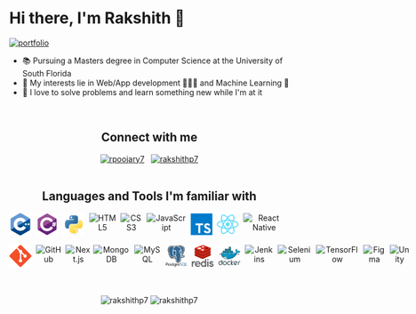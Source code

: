 # Hi there, I'm Rakshith 👋

[![portfolio](https://img.shields.io/website?label=rakshithp7.github.io&style=for-the-badge&url=https%3A%2F%2Frakshithp7.github.io)][portfolio]

- 📚 Pursuing a Masters degree in Computer Science at the University of South Florida
- 🌱 My interests lie in Web/App development 👨🏻‍💻 and Machine Learning 🤖
- 🎲 I love to solve problems and learn something new while I'm at it

<br />

<h2 align="center">Connect with me</h2>
<div align="center">
<a href="https://linkedin.com/in/rpoojary7" target="blank"><img src="https://raw.githubusercontent.com/rahuldkjain/github-profile-readme-generator/master/src/images/icons/Social/linked-in-alt.svg" alt="rpoojary7" height="30" /></a>&nbsp;&nbsp;
<a href="https://www.leetcode.com/rakshithp7" target="blank"><img src="https://raw.githubusercontent.com/rahuldkjain/github-profile-readme-generator/master/src/images/icons/Social/leet-code.svg" alt="rakshithp7" height="30" /></a>
</div>

<br />

<h2 align="center">Languages and Tools I'm familiar with</h2>
<div style="display: flex;" align="center">
  <img src="https://raw.githubusercontent.com/devicons/devicon/master/icons/cplusplus/cplusplus-original.svg" alt="C++" height="40"/>&nbsp;&nbsp;
  <img src="https://raw.githubusercontent.com/devicons/devicon/master/icons/csharp/csharp-original.svg" alt="C#" height="40"/>&nbsp;&nbsp;
  <img src="https://raw.githubusercontent.com/devicons/devicon/master/icons/python/python-original.svg" alt="Python" height="40"/>&nbsp;&nbsp;
  <img src="https://cdn.jsdelivr.net/gh/devicons/devicon/icons/html5/html5-original.svg" alt="HTML5" height="40"/>&nbsp;&nbsp;
  <img src="https://cdn.jsdelivr.net/gh/devicons/devicon/icons/css3/css3-original.svg" alt="CSS3" height="40"/>&nbsp;&nbsp;
  <img src="https://cdn.jsdelivr.net/gh/devicons/devicon/icons/javascript/javascript-original.svg" alt="JavaScript" height="40"/>&nbsp;&nbsp;
  <img src="https://raw.githubusercontent.com/devicons/devicon/master/icons/typescript/typescript-original.svg" alt="TypeScript" height="40"/>&nbsp;&nbsp;
  <img src="https://raw.githubusercontent.com/devicons/devicon/master/icons/react/react-original.svg" alt="React" height="40"/>&nbsp;&nbsp;
  <img src="https://lucide.dev/framework-logos/react-native.svg" alt="React Native" height="40"/>&nbsp;&nbsp;
</div>

<br />

<div style="display: flex;" align="center">
  <img src="https://raw.githubusercontent.com/devicons/devicon/master/icons/git/git-original.svg" alt="Git" height="40"/>&nbsp;&nbsp;
   <picture>
    <source media="(prefers-color-scheme: dark)" srcset="https://user-images.githubusercontent.com/3369400/139447912-e0f43f33-6d9f-45f8-be46-2df5bbc91289.png">
    <source media="(prefers-color-scheme: light)" srcset="https://user-images.githubusercontent.com/3369400/139448065-39a229ba-4b06-434b-bc67-616e2ed80c8f.png">
    <img src="https://user-images.githubusercontent.com/3369400/139448065-39a229ba-4b06-434b-bc67-616e2ed80c8f.png" alt="GitHub" height="40px" />
  </picture>&nbsp;&nbsp;
  <picture>
    <source media="(prefers-color-scheme: dark)"
            srcset="https://miro.medium.com/v2/resize:fit:576/1*yqQpg5pkNNY2NCdcmqVstw.png">
    <source media="(prefers-color-scheme: light)"
            srcset="https://cdn.jsdelivr.net/npm/simple-icons@v9/icons/nextdotjs.svg">
    <img src="https://cdn.worldvectorlogo.com/logos/nextjs-2.svg"
         alt="Next.js" height="40" />
  </picture>&nbsp;
  <img src="https://cdn.jsdelivr.net/gh/devicons/devicon/icons/mongodb/mongodb-original.svg" alt="MongoDB" height="40"/>&nbsp;&nbsp;
  <img src="https://cdn.jsdelivr.net/gh/devicons/devicon/icons/mysql/mysql-original.svg" alt="MySQL" height="40"/>&nbsp;&nbsp;
  <img src="https://raw.githubusercontent.com/devicons/devicon/master/icons/postgresql/postgresql-original-wordmark.svg" alt="PostgreSQL" height="40"/>&nbsp;&nbsp;
  <img src="https://raw.githubusercontent.com/devicons/devicon/master/icons/redis/redis-original-wordmark.svg" alt="Redis" height="40"/>&nbsp;&nbsp;
  <img src="https://raw.githubusercontent.com/devicons/devicon/master/icons/docker/docker-original-wordmark.svg" alt="Docker" height="40"/>&nbsp;&nbsp;
  <img src="https://www.vectorlogo.zone/logos/jenkins/jenkins-icon.svg" alt="Jenkins" height="40"/>&nbsp;&nbsp;
  <img src="https://raw.githubusercontent.com/detain/svg-logos/780f25886640cef088af994181646db2f6b1a3f8/svg/selenium-logo.svg" alt="Selenium" height="40"/>&nbsp;&nbsp;
  <img src="https://www.vectorlogo.zone/logos/tensorflow/tensorflow-icon.svg" alt="TensorFlow" height="40"/>&nbsp;&nbsp;
  <img src="https://www.vectorlogo.zone/logos/figma/figma-icon.svg" alt="Figma" height="40"/>&nbsp;&nbsp;
  <img src="https://www.vectorlogo.zone/logos/unity3d/unity3d-ar21~bgwhite.svg" alt="Unity" height="40"/>
</div>

<br />
<br />
<br />

<div align="center">
  <img src="https://github-readme-stats.vercel.app/api/top-langs?username=rakshithp7&show_icons=true&locale=en&layout=compact" alt="rakshithp7" />
  <img src="https://github-readme-stats.vercel.app/api?username=rakshithp7&show_icons=true&locale=en" alt="rakshithp7" />
</div>

[portfolio]: https://rakshithp7.github.io
